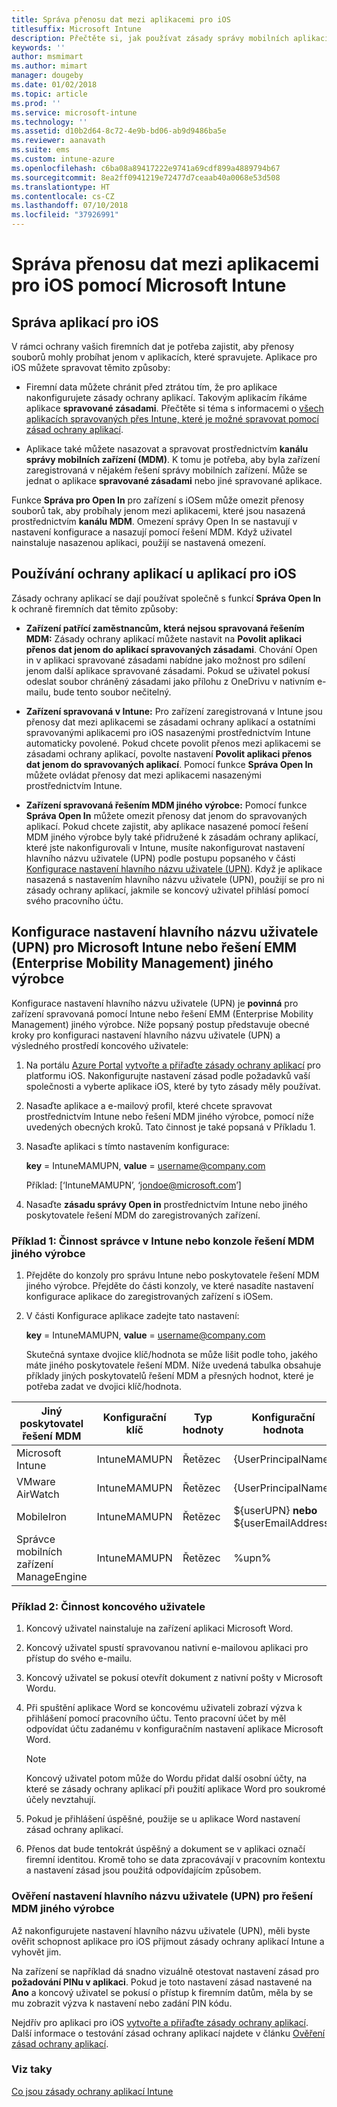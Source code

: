 ```yaml
---
title: Správa přenosu dat mezi aplikacemi pro iOS
titlesuffix: Microsoft Intune
description: Přečtěte si, jak používat zásady správy mobilních aplikací v Microsoft Intune ke správě přenosů dat mezi aplikacemi.
keywords: ''
author: msmimart
ms.author: mimart
manager: dougeby
ms.date: 01/02/2018
ms.topic: article
ms.prod: ''
ms.service: microsoft-intune
ms.technology: ''
ms.assetid: d10b2d64-8c72-4e9b-bd06-ab9d9486ba5e
ms.reviewer: aanavath
ms.suite: ems
ms.custom: intune-azure
ms.openlocfilehash: c6ba08a89417222e9741a69cdf899a4889794b67
ms.sourcegitcommit: 8ea2ff0941219e72477d7ceaab40a0068e53d508
ms.translationtype: HT
ms.contentlocale: cs-CZ
ms.lasthandoff: 07/10/2018
ms.locfileid: "37926991"
---
```

# <a name="how-to-manage-data-transfer-between-ios-apps-in-microsoft-intune"></a>Správa přenosu dat mezi aplikacemi pro iOS pomocí Microsoft Intune
## <a name="manage-ios-apps"></a>Správa aplikací pro iOS
V rámci ochrany vašich firemních dat je potřeba zajistit, aby přenosy souborů mohly probíhat jenom v aplikacích, které spravujete.  Aplikace pro iOS můžete spravovat těmito způsoby:

-   Firemní data můžete chránit před ztrátou tím, že pro aplikace nakonfigurujete zásady ochrany aplikací. Takovým aplikacím říkáme aplikace **spravované zásadami**. Přečtěte si téma s informacemi o [všech aplikacích spravovaných přes Intune, které je možné spravovat pomocí zásad ochrany aplikací](https://www.microsoft.com/cloud-platform/microsoft-intune-apps).

-   Aplikace také můžete nasazovat a spravovat prostřednictvím **kanálu správy mobilních zařízení (MDM)**.  K tomu je potřeba, aby byla zařízení zaregistrovaná v nějakém řešení správy mobilních zařízení. Může se jednat o aplikace **spravované zásadami** nebo jiné spravované aplikace.

Funkce **Správa pro Open In** pro zařízení s iOSem může omezit přenosy souborů tak, aby probíhaly jenom mezi aplikacemi, které jsou nasazená prostřednictvím **kanálu MDM**. Omezení správy Open In se nastavují v nastavení konfigurace a nasazují pomocí řešení MDM.  Když uživatel nainstaluje nasazenou aplikaci, použijí se nastavená omezení.

##  <a name="using-app-protection-with-ios-apps"></a>Používání ochrany aplikací u aplikací pro iOS
Zásady ochrany aplikací se dají používat společně s funkcí **Správa Open In** k ochraně firemních dat těmito způsoby:

-   **Zařízení patřící zaměstnancům, která nejsou spravovaná řešením MDM:** Zásady ochrany aplikací můžete nastavit na **Povolit aplikaci přenos dat jenom do aplikací spravovaných zásadami**. Chování Open in v aplikaci spravované zásadami nabídne jako možnost pro sdílení jenom další aplikace spravované zásadami. Pokud se uživatel pokusí odeslat soubor chráněný zásadami jako přílohu z OneDrivu v nativním e-mailu, bude tento soubor nečitelný.

-   **Zařízení spravovaná v Intune:** Pro zařízení zaregistrovaná v Intune jsou přenosy dat mezi aplikacemi se zásadami ochrany aplikací a ostatními spravovanými aplikacemi pro iOS nasazenými prostřednictvím Intune automaticky povolené. Pokud chcete povolit přenos mezi aplikacemi se zásadami ochrany aplikací, povolte nastavení **Povolit aplikaci přenos dat jenom do spravovaných aplikací**. Pomocí funkce **Správa Open In** můžete ovládat přenosy dat mezi aplikacemi nasazenými prostřednictvím Intune.   

-   **Zařízení spravovaná řešením MDM jiného výrobce:** Pomocí funkce **Správa Open In** můžete omezit přenosy dat jenom do spravovaných aplikací.
Pokud chcete zajistit, aby aplikace nasazené pomocí řešení MDM jiného výrobce byly také přidružené k zásadám ochrany aplikací, které jste nakonfigurovali v Intune, musíte nakonfigurovat nastavení hlavního názvu uživatele (UPN) podle postupu popsaného v části [Konfigurace nastavení hlavního názvu uživatele (UPN)](#configure-user-upn-setting-for-third-party-emm).  Když je aplikace nasazená s nastavením hlavního názvu uživatele (UPN), použijí se pro ni zásady ochrany aplikací, jakmile se koncový uživatel přihlásí pomocí svého pracovního účtu.

## <a name="configure-user-upn-setting-for-microsoft-intune-or-third-party-emm"></a>Konfigurace nastavení hlavního názvu uživatele (UPN) pro Microsoft Intune nebo řešení EMM (Enterprise Mobility Management) jiného výrobce
Konfigurace nastavení hlavního názvu uživatele (UPN) je **povinná** pro zařízení spravovaná pomocí Intune nebo řešení EMM (Enterprise Mobility Management) jiného výrobce. Níže popsaný postup představuje obecné kroky pro konfiguraci nastavení hlavního názvu uživatele (UPN) a výsledného prostředí koncového uživatele:

1.  Na portálu [Azure Portal](https://portal.azure.com) [vytvořte a přiřaďte zásady ochrany aplikací](app-protection-policies.md) pro platformu iOS. Nakonfigurujte nastavení zásad podle požadavků vaší společnosti a vyberte aplikace iOS, které by tyto zásady měly používat.

2.  Nasaďte aplikace a e-mailový profil, které chcete spravovat prostřednictvím Intune nebo řešení MDM jiného výrobce, pomocí níže uvedených obecných kroků. Tato činnost je také popsaná v Příkladu 1.

3.  Nasaďte aplikaci s tímto nastavením konfigurace:

      **key** = IntuneMAMUPN, **value** = <username@company.com>

      Příklad: [‘IntuneMAMUPN’, ‘jondoe@microsoft.com’]

4.  Nasaďte **zásadu správy Open in** prostřednictvím Intune nebo jiného poskytovatele řešení MDM do zaregistrovaných zařízení.


### <a name="example-1-admin-experience-in-intune-or-third-party-mdm-console"></a>Příklad 1: Činnost správce v Intune nebo konzole řešení MDM jiného výrobce

1. Přejděte do konzoly pro správu Intune nebo poskytovatele řešení MDM jiného výrobce. Přejděte do části konzoly, ve které nasadíte nastavení konfigurace aplikace do zaregistrovaných zařízení s iOSem.

2. V části Konfigurace aplikace zadejte tato nastavení:

   **key** = IntuneMAMUPN, **value** = <username@company.com>

   Skutečná syntaxe dvojice klíč/hodnota se může lišit podle toho, jakého máte jiného poskytovatele řešení MDM. Níže uvedená tabulka obsahuje příklady jiných poskytovatelů řešení MDM a přesných hodnot, které je potřeba zadat ve dvojici klíč/hodnota.

|Jiný poskytovatel řešení MDM| Konfigurační klíč | Typ hodnoty | Konfigurační hodnota|
| ------- | ---- | ---- | ---- |
|Microsoft Intune| IntuneMAMUPN | Řetězec | {UserPrincipalName}|
|VMware AirWatch| IntuneMAMUPN | Řetězec | {UserPrincipalName}|
|MobileIron | IntuneMAMUPN | Řetězec | ${userUPN} **nebo** ${userEmailAddress} |
|Správce mobilních zařízení ManageEngine | IntuneMAMUPN | Řetězec | %upn% |


### <a name="example-2-end-user-experience"></a>Příklad 2: Činnost koncového uživatele

1.  Koncový uživatel nainstaluje na zařízení aplikaci Microsoft Word.

2.  Koncový uživatel spustí spravovanou nativní e-mailovou aplikaci pro přístup do svého e-mailu.

3.  Koncový uživatel se pokusí otevřít dokument z nativní pošty v Microsoft Wordu.

4.  Při spuštění aplikace Word se koncovému uživateli zobrazí výzva k přihlášení pomocí pracovního účtu.  Tento pracovní účet by měl odpovídat účtu zadanému v konfiguračním nastavení aplikace Microsoft Word.

    > [!NOTE]
    > Koncový uživatel potom může do Wordu přidat další osobní účty, na které se zásady ochrany aplikací při použití aplikace Word pro soukromé účely nevztahují.

5.  Pokud je přihlášení úspěšné, použije se u aplikace Word nastavení zásad ochrany aplikací.

6.  Přenos dat bude tentokrát úspěšný a dokument se v aplikaci označí firemní identitou. Kromě toho se data zpracovávají v pracovním kontextu a nastavení zásad jsou použitá odpovídajícím způsobem.

### <a name="validate-user-upn-setting-for-third-party-emm"></a>Ověření nastavení hlavního názvu uživatele (UPN) pro řešení MDM jiného výrobce

Až nakonfigurujete nastavení hlavního názvu uživatele (UPN), měli byste ověřit schopnost aplikace pro iOS přijmout zásady ochrany aplikací Intune a vyhovět jim.

Na zařízení se například dá snadno vizuálně otestovat nastavení zásad pro **požadování PINu v aplikaci**. Pokud je toto nastavení zásad nastavené na **Ano** a koncový uživatel se pokusí o přístup k firemním datům, měla by se mu zobrazit výzva k nastavení nebo zadání PIN kódu.

Nejdřív pro aplikaci pro iOS [vytvořte a přiřaďte zásady ochrany aplikací](app-protection-policies.md). Další informace o testování zásad ochrany aplikací najdete v článku [Ověření zásad ochrany aplikací](app-protection-policies-validate.md).


### <a name="see-also"></a>Viz taky
[Co jsou zásady ochrany aplikací Intune](app-protection-policy.md)
